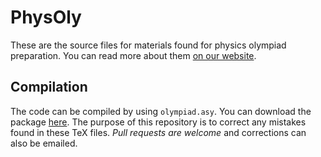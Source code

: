 # PhysOly
These are the source files for materials found for physics olympiad preparation. You can read more about them [on our website](https://physoly.tech/).

## Compilation
The code can be compiled by using ``olympiad.asy``. You can download the package [here](https://math.berkeley.edu/~monks/images/olympiad.asy). 
The purpose of this repository is to correct any mistakes found in these TeX files. *Pull requests are welcome* and corrections can also be emailed. 
